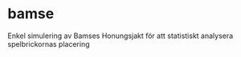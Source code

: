 # bamse
Enkel simulering av Bamses Honungsjakt för att statistiskt analysera spelbrickornas placering
